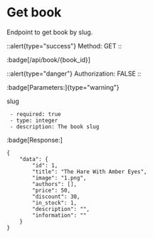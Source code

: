 # Get book

Endpoint to get book by slug.

::alert{type="success"}
Method: GET
::

:badge[/api/book/{book_id}]

::alert{type="danger"}
Authorization: FALSE
::

:badge[Parameters:]{type="warning"}

slug
```
 - required: true
 - type: integer
 - description: The book slug
 ```

:badge[Response:]

```
{
    "data": {
        "id": 1,
        "title": "The Hare With Amber Eyes",
        "image": "1.png",
        "authors": [],
        "price": 50,
        "discount": 30,
        "in_stock": 1,
        "description": "",
        "information": ""
    }
}
```
